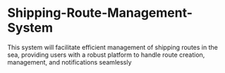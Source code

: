 # Shipping-Route-Management-System
This system will facilitate efficient management of shipping routes in the sea, providing users with a robust platform to handle route creation, management, and notifications seamlessly
